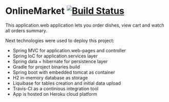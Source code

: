 # OnlineMarket  [![Build Status](https://travis-ci.org/VitaliyMi/OnlineMarket.svg?branch=master)](https://travis-ci.org/VitaliyMi/OnlineMarket)

This application.web application lets you order dishes, view cart and watch all orders summary.

Next technologies were used to deploy this project:
- Spring MVC for application.web-pages and controller
- Spring IoC for application.services layer
- Spring data + hibernate for persistence layer
- Gradle for project binaries build
- Spring boot with embedded tomcat as container
- H2 in-memory database as storage
- Liquibase for tables creation and initial data upload
- Travis-CI as a continious integration tool
- App is hosted on Heroku cloud platform
